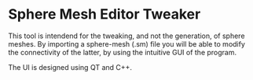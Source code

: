 # Sphere Mesh Editor Tweaker

This tool is intendend for the tweaking, and not the generation, of sphere meshes.
By importing a sphere-mesh (.sm) file you will be able to modify the connectivity of the latter, by using the intuitive GUI of the program.

The UI is designed using QT and C++.
